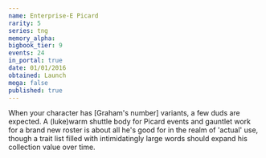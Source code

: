 ```yaml
---
name: Enterprise-E Picard
rarity: 5
series: tng
memory_alpha:
bigbook_tier: 9
events: 24
in_portal: true
date: 01/01/2016
obtained: Launch
mega: false
published: true
---
```


When your character has [Graham's number] variants, a few duds are expected. A (luke)warm shuttle body for Picard events and gauntlet work for a brand new roster is about all he's good for in the realm of 'actual' use, though a trait list filled with intimidatingly large words should expand his collection value over time.
